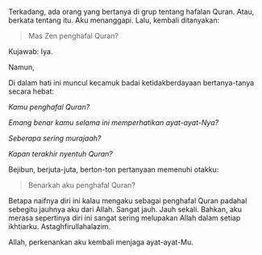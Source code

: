 Terkadang, ada orang yang bertanya di grup tentang hafalan Quran. Atau, berkata tentang itu. Aku menanggapi. Lalu, kembali ditanyakan:

> Mas Zen penghafal Quran?

Kujawab: Iya.

Namun,

Di dalam hati ini muncul kecamuk badai ketidakberdayaan bertanya-tanya secara hebat:

_Kamu penghafal Quran?_

_Emang benar kamu selama ini memperhatikan ayat-ayat-Nya?_

_Seberapa sering murajaah?_

_Kapan terakhir nyentuh Quran?_

Bejibun, berjuta-juta, berton-ton pertanyaan memenuhi otakku:

> Benarkah aku penghafal Quran?

Betapa naifnya diri ini kalau mengaku sebagai penghafal Quran padahal sebegitu jauhnya aku dari Allah. Sangat jauh. Jauh sekali. Bahkan, aku merasa sepertinya diri ini sangat sering melupakan Allah dalam setiap ikhtiarku. Astaghfirullahalazim.

Allah, perkenankan aku kembali menjaga ayat-ayat-Mu.